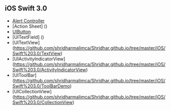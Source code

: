 ## iOS Swift 3.0
* [Alert Controller](https://github.com/shridharmalimca/Shridhar.github.io/tree/master/iOS/Swift%203.0/AlertController)
* [Action Sheet] ()
* [UIButton]()
* [UITextField] ()
* [UITextView] (https://github.com/shridharmalimca/Shridhar.github.io/tree/master/iOS/Swift%203.0/TextView)
* [UIActivityIndicatorView] (https://github.com/shridharmalimca/Shridhar.github.io/tree/master/iOS/Swift%203.0/ActivityIndicatorView)
* [UIToolBar] (https://github.com/shridharmalimca/Shridhar.github.io/tree/master/iOS/Swift%203.0/ToolBarDemo) 
* [UICollectionView] (https://github.com/shridharmalimca/Shridhar.github.io/tree/master/iOS/Swift%203.0/CollectionView) 